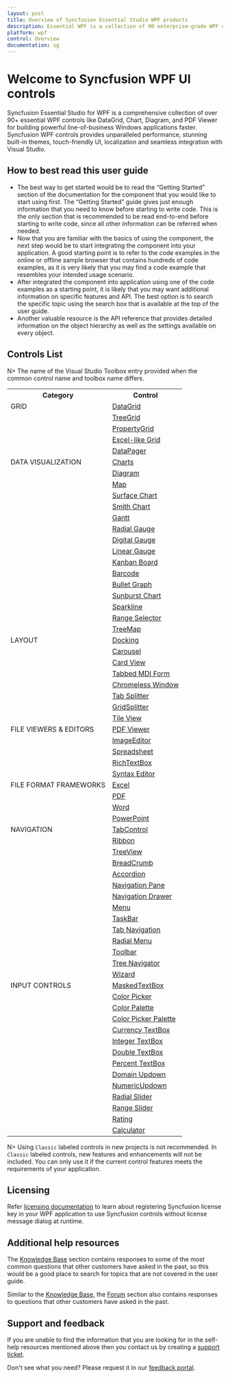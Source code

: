 ```yaml
---
layout: post
title: Overview of Syncfusion Essential Studio WPF products
description: Essential WPF is a collection of 90 enterprise-grade WPF components including Tools, Charts, Grids and Diagram for building modern Desktop applications.
platform: wpf
control: Overview
documentation: ug
---
```


# Welcome to Syncfusion WPF UI controls

Syncfusion Essential Studio for WPF is a comprehensive collection of over 90+ essential WPF controls like DataGrid, Chart, Diagram, and PDF Viewer for building powerful line-of-business Windows applications faster. Syncfusion WPF controls provides unparalleled performance, stunning built-in themes, touch-friendly UI, localization and seamless integration with Visual Studio.

## How to best read this user guide

* The best way to get started would be to read the “Getting Started” section of the documentation for the component that you would like to start using first. The “Getting Started” guide gives just enough information that you need to know before starting to write code. This is the only section that is recommended to be read end-to-end before starting to write code, since all other information can be referred when needed.
* Now that you are familiar with the basics of using the component, the next step would be to start integrating the component into your application. A good starting point is to refer to the code examples in the online or offline sample browser that contains hundreds of code examples, as it is very likely that you may find a code example that resembles your intended usage scenario.
* After integrated the component into application using one of the code examples as a starting point, it is likely that you may want additional information on specific features and API. The best option is to search the specific topic using the search box that is available at the top of the user guide.
* Another valuable resource is the API reference that provides detailed information on the object hierarchy as well as the settings available on every object.

## Controls List

N> The name of the Visual Studio Toolbox entry provided when the common control name and toolbox name differs.


<table>
	<tr>
		<th align="center">
			Category<br/>
		</th>
		<th align="center">
			Control<br/>
		</th>
	</tr>
	<tr>
		<td rowspan="5" valign="top">
			GRID<br/>
		</td>
		<td>
			<a href="https://help.syncfusion.com/wpf/datagrid/getting-started">DataGrid </a><br/>
		</td>
	</tr>
	<tr>
		<td>
			<a href="https://help.syncfusion.com/wpf/treegrid/getting-started" >TreeGrid</a><br/>
		</td>
	</tr>
	<tr>
		<td>
			<a href="https://help.syncfusion.com/wpf/propertygrid/getting-started">PropertyGrid </a><br/>
		</td>
	</tr>
	<tr>
		<td>
			<a href="https://help.syncfusion.com/wpf/gridcontrol/getting-started" >Excel-like Grid </a><br/>
		</td>
	</tr>
	<tr>
		<td>
			<a href="https://help.syncfusion.com/wpf/datapager/getting-started" >DataPager</a><br/>
		</td>
	</tr>
	<tr>
		<td rowspan="16" valign="top">
			DATA VISUALIZATION<br/>
		</td>
		<td>
			<a href="https://help.syncfusion.com/wpf/charts/getting-started" >Charts </a><br/>
		</td>
	</tr>
	<tr>
		<td>
			<a href="https://help.syncfusion.com/wpf/diagram/getting-started" >Diagram </a><br/>
		</td>
	</tr>
	<tr>
		<td>
			<a href="https://help.syncfusion.com/wpf/maps/getting-started" >Map </a><br/>
		</td>
	</tr>
	<tr>
		<td>
			<a href="https://help.syncfusion.com/wpf/surface-chart/getting-started" >Surface Chart </a><br/>
		</td>
	</tr>
	<tr>
		<td>
			<a href="https://help.syncfusion.com/wpf/smith-chart/getting-started" >Smith Chart</a><br/>
		</td>
	</tr>
	<tr>
		<td>
			<a href="https://help.syncfusion.com/wpf/gantt/getting-started" >Gantt</a><br/>
		</td>
	</tr>
	<tr>
		<td>
			<a href="https://help.syncfusion.com/wpf/radial-gauge/getting-started" >Radial Gauge</a><br/>
		</td>
	</tr>
	<tr>
		<td>
			<a href="https://help.syncfusion.com/wpf/digital-gauge/getting-started" >Digital Gauge</a><br/>
		</td>
	</tr>
	<tr>
		<td>
			<a href="https://help.syncfusion.com/wpf/linear-gauge/getting-started" >Linear Gauge </a><br/>
		</td>
	</tr>
	<tr>
		<td>
			<a href="https://help.syncfusion.com/wpf/kanban-board/getting-started" >Kanban Board</a><br/>
		</td>
	</tr>
	<tr>
		<td>
			<a href="https://help.syncfusion.com/wpf/barcode/getting-started" >Barcode</a><br/>
		</td>
	</tr>
	<tr>
		<td>
			<a href="https://help.syncfusion.com/wpf/bullet-graph/getting-started" >Bullet Graph</a><br/>
		</td>
	</tr>
	<tr>
		<td>
			<a href="https://help.syncfusion.com/wpf/sunburst-chart/getting-started" >Sunburst Chart</a><br/>
		</td>
	</tr>
	<tr>
		<td>
			<a href="https://help.syncfusion.com/wpf/sparkline/getting-started" >Sparkline</a><br/>
		</td>
	</tr>
	<tr>
		<td>
			<a href="https://help.syncfusion.com/wpf/range-selector/getting-started" >Range Selector</a><br/>
		</td>
	</tr>
	<tr>
		<td>
			<a href="https://help.syncfusion.com/wpf/treemap/getting-started" >TreeMap</a><br/>
		</td>
	</tr>
	<tr>
		<td rowspan="8" valign="top">
			LAYOUT<br/>
		</td>
		<td>
			<a href="https://help.syncfusion.com/wpf/docking/getting-started" >Docking </a><br/>
		</td>
	</tr>
	<tr>
		<td>
			<a href="https://help.syncfusion.com/wpf/carousel/getting-started">Carousel </a><br/>
		</td>
	</tr>
	<tr>
		<td>
			<a href="https://help.syncfusion.com/wpf/card-view/getting-started">Card View</a><br/>
		</td>
	</tr>
	<tr>
		<td>
			<a href="https://help.syncfusion.com/wpf/tabbed-mdi-form/getting-started" >Tabbed MDI Form</a><br/>
		</td>
	</tr>
	<tr>
		<td>
			<a href="https://help.syncfusion.com/wpf/chromeless-window/getting-started">Chromeless Window</a><br/>
		</td>
	</tr>
	<tr>
		<td>
			<a href="https://help.syncfusion.com/wpf/tab-splitter/getting-started">Tab Splitter</a><br/>
		</td>
	</tr>
	<tr>
		<td>
			<a href="https://help.syncfusion.com/wpf/gridsplitter/getting-started" >GridSplitter</a><br/>
		</td>
	</tr>
	<tr>
		<td>
			<a href="https://help.syncfusion.com/wpf/tile-view/getting-started" >Tile View</a><br/>
		</td>
	</tr>
	<tr>
	    <td rowspan="5" valign="top">
			FILE VIEWERS & EDITORS<br/>
		</td>	
		<td>
			<a href="https://help.syncfusion.com/wpf/pdf-viewer/getting-started" >PDF Viewer</a><br/>
		</td>
	</tr>
	<tr>
		<td>
			<a href="https://help.syncfusion.com/wpf/image-editor/getting-started" >ImageEditor</a><br/>
		</td>
	</tr>
	<tr>
		<td>
			<a href="https://help.syncfusion.com/wpf/spreadsheet/getting-started" >Spreadsheet</a><br/>
		</td>
	</tr>
	<tr>
		<td>
			<a href="https://help.syncfusion.com/wpf/richtextbox/getting-started" >RichTextBox</a><br/>
		</td>
	</tr>
	<tr>
		<td>
			<a href="https://help.syncfusion.com/wpf/syntax-editor/getting-started" >Syntax Editor</a><br/>
		</td>
	</tr>
	<tr>
	    <td rowspan="4" valign="top">
		FILE FORMAT FRAMEWORKS<br/>
		</td>
		<td>
			<a href="https://help.syncfusion.com/file-formats/xlsio/getting-started-create-excel-file-csharp-vbnet" >Excel</a><br/>
		</td>
	</tr>	
    <tr>
		<td>
			<a href="https://help.syncfusion.com/file-formats/pdf/create-pdf-file-in-wpf" >PDF</a><br/>
		</td>
	</tr>
    <tr>
	    <td>
			<a href="https://help.syncfusion.com/file-formats/docio/getting-started" >Word</a><br/>
		</td>
	</tr>
    <tr>
	    <td>
			<a href="https://help.syncfusion.com/file-formats/presentation/getting-started" >PowerPoint</a><br/>
		</td>
	</tr>
    <tr>
	    <td rowspan="14" valign="top">
		NAVIGATION<br/>
		</td>
		<td>
			<a href="https://help.syncfusion.com/wpf/tabcontrol/getting-started">TabControl</a><br/>
		</td>
	</tr>
    <tr>
		<td>
			<a href="https://help.syncfusion.com/wpf/ribbon/gettingstarted">Ribbon </a><br/>
		</td>
	</tr>
	<tr>
		<td>
			<a href="https://help.syncfusion.com/wpf/treeview/getting-started">TreeView</a><br/>
		</td>
	</tr>
	<tr>
		<td>
			<a href="https://help.syncfusion.com/wpf/breadcrumb/getting-started">BreadCrumb</a><br/>
		</td>
	</tr>
	<tr>
		<td>
			<a href="https://help.syncfusion.com/wpf/accordion/getting-started">Accordion</a><br/>
		</td>
	</tr>
	<tr>
		<td>
			<a href="https://help.syncfusion.com/wpf/navigation-pane/getting-started">Navigation Pane</a><br/>
		</td>
	</tr>
	<tr>
		<td>
			<a href="https://help.syncfusion.com/wpf/navigation-drawer/getting-started">Navigation Drawer</a><br/>
		</td>
	</tr>
	<tr>
		<td>
			<a href="https://help.syncfusion.com/wpf/menu/getting-started">Menu</a><br/>
		</td>
	</tr>
	<tr>
		<td>
			<a href="https://help.syncfusion.com/wpf/taskbar/getting-started">TaskBar</a><br/>
		</td>
	</tr>
	<tr>
		<td>
			<a href="https://help.syncfusion.com/wpf/tab-navigation/getting-started">Tab Navigation</a><br/>
		</td>
	</tr>
	<tr>
		<td>
			<a href="https://help.syncfusion.com/wpf/radial-menu/getting-started">Radial Menu</a><br/>
		</td>
	</tr>
	<tr>
		<td>
			<a href="https://help.syncfusion.com/wpf/toolbar/getting-started">Toolbar</a><br/>
		</td>
	</tr>
	<tr>
		<td>
			<a  href="https://help.syncfusion.com/wpf/tree-navigator/getting-started">Tree Navigator</a><br/>
		</td>
	</tr>
	<tr>
		<td>
			<a href="https://help.syncfusion.com/wpf/wizard-control/getting-started">Wizard</a><br/>
		</td>
	</tr>
	<tr>
	    <td rowspan="14" valign="top">
		INPUT CONTROLS<br/>
		</td>
		<td>
			<a href="https://help.syncfusion.com/wpf/maskedtextbox/getting-started">MaskedTextBox</a><br/>
		</td>
	</tr>
    <tr>
		<td>
			<a href="https://help.syncfusion.com/wpf/color-picker/getting-started">Color Picker </a><br/>
		</td>
	</tr>
	<tr>
		<td>
			<a href="https://help.syncfusion.com/wpf/color-palette/getting-started">Color Palette</a><br/>
		</td>
	</tr>
	<tr>
		<td>
			<a href="https://help.syncfusion.com/wpf/color-picker-palette/getting-started">Color Picker Palette</a><br/>
		</td>
	</tr>
	<tr>
		<td>
			<a href="https://help.syncfusion.com/wpf/currency-textbox/getting-started">Currency TextBox</a><br/>
		</td>
	</tr>
	<tr>
		<td>
			<a href="https://help.syncfusion.com/wpf/integer-textbox/getting-started">Integer TextBox</a><br/>
		</td>
	</tr>
	<tr>
		<td>
			<a href="https://help.syncfusion.com/wpf/double-textbox/getting-started">Double TextBox</a><br/>
		</td>
	</tr>
	<tr>
		<td>
			<a href="https://help.syncfusion.com/wpf/percent-textbox/getting-started">Percent TextBox</a><br/>
		</td>
	</tr>
	<tr>
		<td>
			<a href="https://help.syncfusion.com/wpf/domain-updown/getting-started">Domain Updown</a><br/>
		</td>
	</tr>
	<tr>
		<td>
			<a href="https://help.syncfusion.com/wpf/numericupdown/getting-started">NumericUpdown</a><br/>
		</td>
	</tr>
	<tr>
		<td>
			<a href="https://help.syncfusion.com/wpf/radial-slider/getting-started">Radial Slider</a><br/>
		</td>
	</tr>
	<tr>
		<td>
			<a href="https://help.syncfusion.com/wpf/range-slider/getting-started">Range Slider</a><br/>
		</td>
	</tr>
	<tr>
		<td>
			<a href="https://help.syncfusion.com/wpf/rating/getting-started">Rating</a><br/>
		</td>
	</tr>
	<tr>
		<td>
			<a href="https://help.syncfusion.com/wpf/calculator/getting-started">Calculator</a><br/>
		</td>
	</tr>
</table>
  



N> Using `Classic` labeled controls in new projects is not recommended. In `Classic` labeled controls, new features and enhancements will not be included. You can only use it if the current control features meets the requirements of your application.

## Licensing

Refer [licensing documentation](https://help.syncfusion.com/common/essential-studio/licensing/overview) to learn about registering Syncfusion license key in your WPF application to use Syncfusion controls without license message dialog at runtime.

## Additional help resources

The [Knowledge Base](https://www.syncfusion.com/kb/wpf) section contains responses to some of the most common questions that other customers have asked in the past, so this would be a good place to search for topics that are not covered in the user guide.

Similar to the [Knowledge Base](https://www.syncfusion.com/kb/wpf), the [Forum](https://www.syncfusion.com/forums/wpf) section also contains responses to questions that other customers have asked in the past.

## Support and feedback

If you are unable to find the information that you are looking for in the self-help resources mentioned above then you contact us by creating a [support ticket](https://www.syncfusion.com/support/directtrac/incidents).

Don't see what you need? Please request it in our [feedback portal](https://www.syncfusion.com/feedback/wpf).
